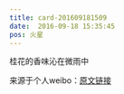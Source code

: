 ```yaml
---
title: card-201609181509
date:  2016-09-18 15:35:45
pos: 火星
---
```

桂花的香味沁在微雨中 

来源于个人weibo：[原文链接](https://m.weibo.cn/status/E8Qrosq7U?mblogid=E8Qrosq7U)